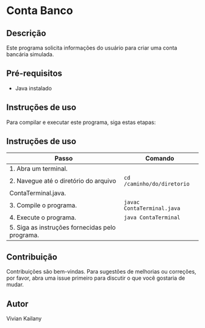 # Conta Banco

## Descrição
Este programa solicita informações do usuário para criar uma conta bancária simulada.

## Pré-requisitos
- Java instalado

## Instruções de uso
Para compilar e executar este programa, siga estas etapas:

## Instruções de uso

| Passo                                            | Comando                                      |
|--------------------------------------------------|----------------------------------------------|
| 1. Abra um terminal.                             |                                              |
| 2. Navegue até o diretório do arquivo           | `cd /caminho/do/diretorio`                   |
|    ContaTerminal.java.                           |                                              |
| 3. Compile o programa.                           | `javac ContaTerminal.java`                   |
| 4. Execute o programa.                           | `java ContaTerminal`                         |
| 5. Siga as instruções fornecidas pelo programa. |                                              |


## Contribuição
Contribuições são bem-vindas. Para sugestões de melhorias ou correções, por favor, abra uma issue primeiro para discutir o que você gostaria de mudar.

## Autor
Vivian Kailany
